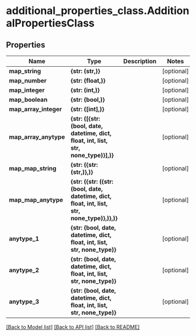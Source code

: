 # additional_properties_class.AdditionalPropertiesClass

## Properties
Name | Type | Description | Notes
------------ | ------------- | ------------- | -------------
**map_string** | **{str: (str,)}** |  | [optional] 
**map_number** | **{str: (float,)}** |  | [optional] 
**map_integer** | **{str: (int,)}** |  | [optional] 
**map_boolean** | **{str: (bool,)}** |  | [optional] 
**map_array_integer** | **{str: ([int],)}** |  | [optional] 
**map_array_anytype** | **{str: ([{str: (bool, date, datetime, dict, float, int, list, str, none_type)}],)}** |  | [optional] 
**map_map_string** | **{str: ({str: (str,)},)}** |  | [optional] 
**map_map_anytype** | **{str: ({str: ({str: (bool, date, datetime, dict, float, int, list, str, none_type)},)},)}** |  | [optional] 
**anytype_1** | **{str: (bool, date, datetime, dict, float, int, list, str, none_type)}** |  | [optional] 
**anytype_2** | **{str: (bool, date, datetime, dict, float, int, list, str, none_type)}** |  | [optional] 
**anytype_3** | **{str: (bool, date, datetime, dict, float, int, list, str, none_type)}** |  | [optional] 

[[Back to Model list]](../README.md#documentation-for-models) [[Back to API list]](../README.md#documentation-for-api-endpoints) [[Back to README]](../README.md)


